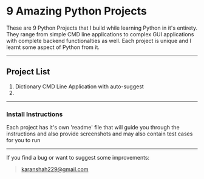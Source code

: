 # 9 Amazing Python Projects

These are 9 Python Projects that I build while learning Python in it's entirety.
They range from simple CMD line applications to complex GUI applications with 
complete backend functionalties as well.
Each project is unique and I learnt some aspect of Python from it.

---

## Project List

1. Dictionary CMD Line Application with auto-suggest
2. 

---

### Install Instructions

Each project has it's own 'readme' file that will guide you through the instructions
and also provide screenshots and may also contain test cases for you to run

---

If you find a bug or want to suggest some improvements:
> karanshah229@gmail.com